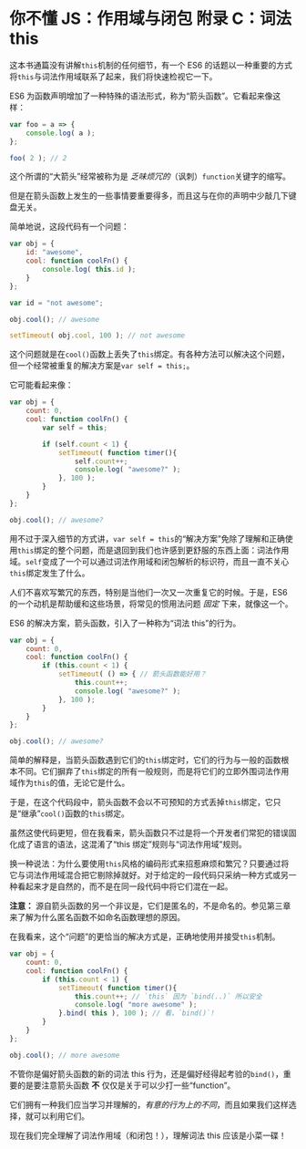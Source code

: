 # 你不懂 JS：作用域与闭包 附录 C：词法 this

这本书通篇没有讲解`this`机制的任何细节，有一个 ES6 的话题以一种重要的方式将`this`与词法作用域联系了起来，我们将快速检视它一下。

ES6 为函数声明增加了一种特殊的语法形式，称为“箭头函数”。它看起来像这样：

```js
var foo = a => {
    console.log( a );
};

foo( 2 ); // 2
```

这个所谓的“大箭头”经常被称为是 *乏味烦冗的*（讽刺）`function`关键字的缩写。

但是在箭头函数上发生的一些事情要重要得多，而且这与在你的声明中少敲几下键盘无关。

简单地说，这段代码有一个问题：

```js
var obj = {
    id: "awesome",
    cool: function coolFn() {
        console.log( this.id );
    }
};

var id = "not awesome";

obj.cool(); // awesome

setTimeout( obj.cool, 100 ); // not awesome
```

这个问题就是在`cool()`函数上丢失了`this`绑定。有各种方法可以解决这个问题，但一个经常被重复的解决方案是`var self = this;`。

它可能看起来像：

```js
var obj = {
    count: 0,
    cool: function coolFn() {
        var self = this;

        if (self.count < 1) {
            setTimeout( function timer(){
                self.count++;
                console.log( "awesome?" );
            }, 100 );
        }
    }
};

obj.cool(); // awesome?
```

用不过于深入细节的方式讲，`var self = this`的“解决方案”免除了理解和正确使用`this`绑定的整个问题，而是退回到我们也许感到更舒服的东西上面：词法作用域。`self`变成了一个可以通过词法作用域和闭包解析的标识符，而且一直不关心`this`绑定发生了什么。

人们不喜欢写繁冗的东西，特别是当他们一次又一次重复它的时候。于是，ES6 的一个动机是帮助缓和这些场景，将常见的惯用法问题 *固定* 下来，就像这一个。

ES6 的解决方案，箭头函数，引入了一种称为“词法 this”的行为。

```js
var obj = {
    count: 0,
    cool: function coolFn() {
        if (this.count < 1) {
            setTimeout( () => { // 箭头函数能好用？
                this.count++;
                console.log( "awesome?" );
            }, 100 );
        }
    }
};

obj.cool(); // awesome?
```

简单的解释是，当箭头函数遇到它们的`this`绑定时，它们的行为与一般的函数根本不同。它们摒弃了`this`绑定的所有一般规则，而是将它们的立即外围词法作用域作为`this`的值，无论它是什么。

于是，在这个代码段中，箭头函数不会以不可预知的方式丢掉`this`绑定，它只是“继承”`cool()`函数的`this`绑定。

虽然这使代码更短，但在我看来，箭头函数只不过是将一个开发者们常犯的错误固化成了语言的语法，这混淆了“this 绑定”规则与“词法作用域”规则。

换一种说法：为什么要使用`this`风格的编码形式来招惹麻烦和繁冗？只要通过将它与词法作用域混合把它剔除掉就好。对于给定的一段代码只采纳一种方式或另一种看起来才是自然的，而不是在同一段代码中将它们混在一起。

**注意：** 源自箭头函数的另一个非议是，它们是匿名的，不是命名的。参见第三章来了解为什么匿名函数不如命名函数理想的原因。

在我看来，这个“问题”的更恰当的解决方式是，正确地使用并接受`this`机制。

```js
var obj = {
    count: 0,
    cool: function coolFn() {
        if (this.count < 1) {
            setTimeout( function timer(){
                this.count++; // `this` 因为 `bind(..)` 所以安全
                console.log( "more awesome" );
            }.bind( this ), 100 ); // 看，`bind()`!
        }
    }
};

obj.cool(); // more awesome
```

不管你是偏好箭头函数的新的词法 this 行为，还是偏好经得起考验的`bind()`，重要的是要注意箭头函数 **不** 仅仅是关于可以少打一些“function”。

它们拥有一种我们应当学习并理解的，*有意的行为上的不同*，而且如果我们这样选择，就可以利用它们。

现在我们完全理解了词法作用域（和闭包！），理解词法 this 应该是小菜一碟！